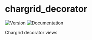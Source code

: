 # chargrid\_decorator

[![Version](https://img.shields.io/crates/v/chargrid_decorator.svg)](https://crates.io/crates/chargrid_decorator)
[![Documentation](https://docs.rs/chargrid_decorator/badge.svg)](https://docs.rs/chargrid_decorator)

Chargrid decorator views
